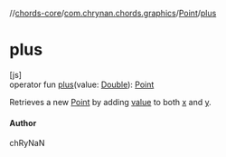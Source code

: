 //[chords-core](../../../index.md)/[com.chrynan.chords.graphics](../index.md)/[Point](index.md)/[plus](plus.md)

# plus

[js]\
operator fun [plus](plus.md)(value: [Double](https://kotlinlang.org/api/latest/jvm/stdlib/kotlin/-double/index.html)): [Point](index.md)

Retrieves a new [Point](index.md) by adding [value](plus.md) to both [x](x.md) and [y](y.md).

#### Author

chRyNaN
